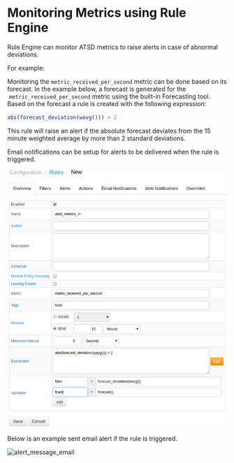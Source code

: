 # Monitoring Metrics using Rule Engine

Rule Engine can monitor ATSD metrics to raise alerts in case of abnormal
deviations.

For example:

Monitoring the `metric_received_per_second` metric can be done based on
its forecast. In the example below, a forecast is generated for the
 `metric_received_per_second` metric using the built-in Forecasting
tool. Based on the forecast a rule is created with the following
expression:

```javascript
abs(forecast_deviation(wavg())) > 2
```

This rule will raise an alert if the absolute forecast deviates from the
15 minute weighted average by more than 2 standard deviations.

Email notifications can be setup for alerts to be delivered when the rule is triggered.

![](./images/rule_engine_atsd_jmx.png "rule_engine_atsd_jmx")

Below is an example sent email alert if the rule is triggered.

![](./images/alert_message_email.png "alert_message_email")
